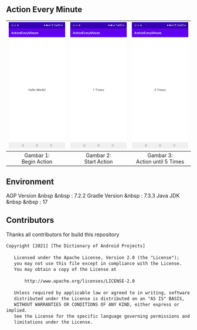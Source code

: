 ## Action Every Minute

| ![Gambar 1](./documentation/SS01_ActionEveryMinute.jpg) | ![Gambar 2](./documentation/SS02_ActionEveryMinute.jpg) | ![Gambar 3](./documentation/SS03_ActionEveryMinute.jpg) |
|:-------------------------------------------------------:|:-------------------------------------------------------:|:-------------------------------------------------------:|
|               Gambar 1: <br> Begin Action               |               Gambar 2: <br> Start Action               |           Gambar 3: <br> Action until 5 Times           |

## Environment
AGP Version &nbsp &nbsp : 7.2.2
Gradle Version &nbsp : 7.3.3
Java JDK &nbsp &nbsp : 17

## Contributors
Thanks all contributors for build this repository

```
Copyright [2021] [The Dictionary of Android Projects]

   Licensed under the Apache License, Version 2.0 (the "License");
   you may not use this file except in compliance with the License.
   You may obtain a copy of the License at

       http://www.apache.org/licenses/LICENSE-2.0

   Unless required by applicable law or agreed to in writing, software
   distributed under the License is distributed on an "AS IS" BASIS,
   WITHOUT WARRANTIES OR CONDITIONS OF ANY KIND, either express or implied.
   See the License for the specific language governing permissions and
   limitations under the License.
   
```   
